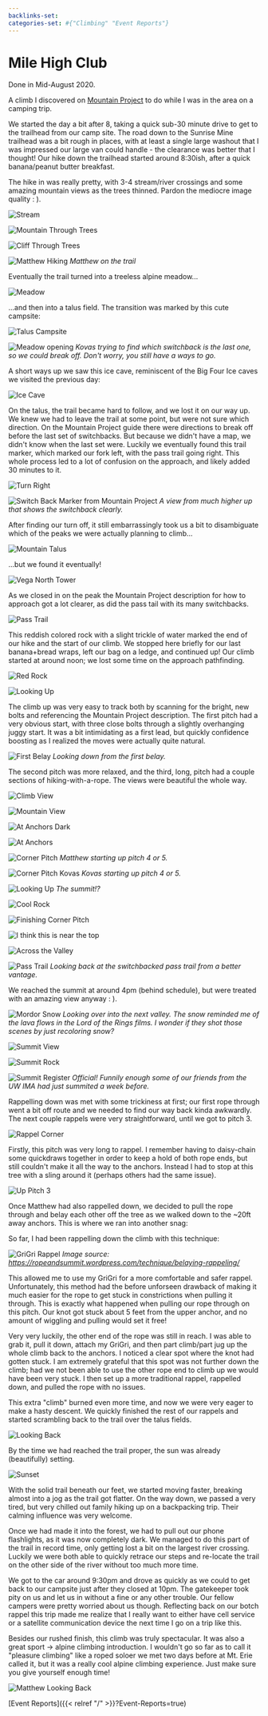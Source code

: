 ```yaml
---
backlinks-set: 
categories-set: #{"Climbing" "Event Reports"}
---
```

# Mile High Club

Done in Mid-August 2020.

A climb I discovered on [Mountain
Project](https://www.mountainproject.com/route/112553808/mile-high-club) to do
while I was in the area on a camping trip.

We started the day a bit after 8, taking a quick sub-30 minute drive to get to
the trailhead from our camp site.  The road down to the Sunrise Mine trailhead
was a bit rough in places, with at least a single large washout that I was
impressed our large van could handle - the clearance was better that I thought!
Our hike down the trailhead started around 8:30ish, after a quick banana/peanut
butter breakfast.

The hike in was really pretty, with 3-4 stream/river crossings and some amazing
mountain views as the trees thinned.  Pardon the mediocre image quality : ).

![Stream](/docs/climbing/event-reports/2020-8-12-mile-high-club-pics/stream.jpg)

![Mountain Through Trees](/docs/climbing/event-reports/2020-8-12-mile-high-club-pics/mtn-through-trees.jpg)

![Cliff Through Trees](/docs/climbing/event-reports/2020-8-12-mile-high-club-pics/cliff-through-trees.jpg)

![Matthew Hiking](/docs/climbing/event-reports/2020-8-12-mile-high-club-pics/matthew-hiking.jpg)
*Matthew on the trail*

Eventually the trail turned into a treeless alpine meadow...

![Meadow](/docs/climbing/event-reports/2020-8-12-mile-high-club-pics/meadow.jpg)

...and then into a talus field.  The transition was marked by this cute
campsite:  

![Talus Campsite](/docs/climbing/event-reports/2020-8-12-mile-high-club-pics/talus-campsite.jpg)

![Meadow opening](/docs/climbing/event-reports/2020-8-12-mile-high-club-pics/matthew/approach.jpeg)
*Kovas trying to find which switchback is the last one, so we could break off. Don't 
worry, you still have a ways to go.*

A short ways up we saw this ice cave, reminiscent of the Big Four Ice caves we
visited the previous day:

![Ice Cave](/docs/climbing/event-reports/2020-8-12-mile-high-club-pics/ice-cave.jpg)

On the talus, the trail became hard to follow, and we lost it on our way up.
We knew we had to leave the trail at some point, but were not sure which
direction.  On the Mountain Project guide there were directions to break off
before the last set of switchbacks. But because we didn't have a map, we didn't
know when the last set were.  Luckily we eventually found this trail marker,
which marked our fork left, with the pass trail going right.  This whole
process led to a lot of confusion on the approach, and likely added 30 minutes
to it.

![Turn Right](/docs/climbing/event-reports/2020-8-12-mile-high-club-pics/turn-right.jpg)

![Switch Back Marker from Mountain Project](/docs/climbing/event-reports/2020-8-12-mile-high-club-pics/matthew/where-the-switchbacks-are.jpeg)
*A view from much higher up that shows the switchback clearly.*


After finding our turn off, it still embarrassingly took us a bit to
disambiguate which of the peaks we were actually planning to climb...

![Mountain Talus](/docs/climbing/event-reports/2020-8-12-mile-high-club-pics/mtn-talus.jpg)

...but we found it eventually!

![Vega North Tower](/docs/climbing/event-reports/2020-8-12-mile-high-club-pics/vega-north-tower.jpg)

As we closed in on the peak the Mountain Project description for how to
approach got a lot clearer, as did the pass tail with its many switchbacks.

![Pass Trail](/docs/climbing/event-reports/2020-8-12-mile-high-club-pics/pass-trail.jpg)

This reddish colored rock with a slight trickle of water marked the end of our
hike and the start of our climb.  We stopped here briefly for our last
banana+bread wraps, left our bag on a ledge, and continued up!  Our climb
started at around noon; we lost some time on the approach pathfinding.

![Red Rock](/docs/climbing/event-reports/2020-8-12-mile-high-club-pics/red-rock.jpg)

![Looking Up](/docs/climbing/event-reports/2020-8-12-mile-high-club-pics/looking-up.jpg)

The climb up was very easy to track both by scanning for the bright, new bolts
and referencing the Mountain Project description.  The first pitch had a very
obvious start, with three close bolts through a slightly overhanging juggy
start.  It was a bit intimidating as a first lead, but quickly confidence
boosting as I realized the moves were actually quite natural.

![First Belay](/docs/climbing/event-reports/2020-8-12-mile-high-club-pics/first-belay.jpg)
*Looking down from the first belay.*

The second pitch was more relaxed, and the third, long, pitch had a couple
sections of hiking-with-a-rope.  The views were beautiful the whole way.

![Climb View](/docs/climbing/event-reports/2020-8-12-mile-high-club-pics/climb-view.jpg)

![Mountain View](/docs/climbing/event-reports/2020-8-12-mile-high-club-pics/mtn-view.jpg)

![At Anchors Dark](/docs/climbing/event-reports/2020-8-12-mile-high-club-pics/at-anchors-dark.jpg)

![At Anchors](/docs/climbing/event-reports/2020-8-12-mile-high-club-pics/at-anchors.jpg)

![Corner Pitch](/docs/climbing/event-reports/2020-8-12-mile-high-club-pics/pitch-4-or-5.jpg)
*Matthew starting up pitch 4 or 5.*

![Corner Pitch Kovas](/docs/climbing/event-reports/2020-8-12-mile-high-club-pics/matthew/from-belay.jpeg)
*Kovas starting up pitch 4 or 5.*

![Looking Up](/docs/climbing/event-reports/2020-8-12-mile-high-club-pics/looking-up.jpg)
*The summit!?*

![Cool Rock](/docs/climbing/event-reports/2020-8-12-mile-high-club-pics/cool-rock.jpg)

![Finishing Corner Pitch](/docs/climbing/event-reports/2020-8-12-mile-high-club-pics/matthew-corner-pitch.jpg)

![I think this is near the top](/docs/climbing/event-reports/2020-8-12-mile-high-club-pics/matthew/setting-up-anchor.jpeg)

![Across the Valley](/docs/climbing/event-reports/2020-8-12-mile-high-club-pics/grand-cliff.jpg)

![Pass Trail](/docs/climbing/event-reports/2020-8-12-mile-high-club-pics/pass-trail.jpg)
*Looking back at the switchbacked pass trail from a better vantage.*

We reached the summit at around 4pm (behind schedule), but were treated with an
amazing view anyway : ).  

![Mordor Snow](/docs/climbing/event-reports/2020-8-12-mile-high-club-pics/mordor-snow.jpg)
*Looking over into the next valley.  The snow reminded me of the lava flows in
the Lord of the Rings films.  I wonder if they shot those scenes by just
recoloring snow?*

![Summit View](/docs/climbing/event-reports/2020-8-12-mile-high-club-pics/summit-view.jpg)

![Summit Rock](/docs/climbing/event-reports/2020-8-12-mile-high-club-pics/summit-rock.jpg)

![Summit Register](/docs/climbing/event-reports/2020-8-12-mile-high-club-pics/summit-register.jpg)
*Official!  Funnily enough some of our friends from the UW IMA had just
summited a week before.*

Rappelling down was met with some trickiness at first; our first rope through
went a bit off route and we needed to find our way back kinda awkwardly.  The
next couple rappels were very straightforward, until we got to pitch 3. 

![Rappel Corner](/docs/climbing/event-reports/2020-8-12-mile-high-club-pics/rappel-corner-pitch.jpg)

Firstly, this pitch was very long to rappel.  I remember having to daisy-chain
some quickdraws together in order to keep a hold of both rope ends, but still
couldn't make it all the way to the anchors.  Instead I had to stop at this
tree with a sling around it (perhaps others had the same issue).

![Up Pitch 3](/docs/climbing/event-reports/2020-8-12-mile-high-club-pics/up-pitch-3.jpg)

Once Matthew had also rappelled down, we decided to pull the rope through and
belay each other off the tree as we walked down to the ~20ft away anchors.
This is where we ran into another snag:

So far, I had been rappelling down the climb with this technique:

![GriGri Rappel](/docs/climbing/event-reports/2020-8-12-mile-high-club-pics/grigri-rappel.jpg)
*Image source: https://ropeandsummit.wordpress.com/technique/belaying-rappeling/*

This allowed me to use my GriGri for a more comfortable and safer rappel.
Unfortunately, this method had the before unforseen drawback of making it much
easier for the rope to get stuck in constrictions when pulling it through.
This is exactly what happened when pulling our rope through on this pitch.  Our
knot got stuck about 5 feet from the upper anchor, and no amount of wiggling
and pulling would set it free!

Very very luckily, the other end of the rope was still in reach.  I was able to
grab it, pull it down, attach my GriGri, and then part climb/part jug up the
whole climb back to the anchors.  I noticed a clear spot where the knot had
gotten stuck.  I am extremely grateful that this spot was not further down the
climb; had we not been able to use the other rope end to climb up we would have
been very stuck.  I then set up a more traditional rappel, rappelled down, and
pulled the rope with no issues.

This extra "climb" burned even more time, and now we were very eager to make a
hasty descent.  We quickly finished the rest of our rappels and started
scrambling back to the trail over the talus fields.

![Looking Back](/docs/climbing/event-reports/2020-8-12-mile-high-club-pics/looking-back.jpg)

By the time we had reached the trail proper, the sun was already (beautifully)
setting.

![Sunset](/docs/climbing/event-reports/2020-8-12-mile-high-club-pics/sunset.jpg)

With the solid trail beneath our feet, we started moving faster, breaking
almost into a jog as the trail got flatter.  On the way down, we passed a very
tired, but very chilled out family hiking up on a backpacking trip.  Their
calming influence was very welcome.

Once we had made it into the forest, we had to pull out our phone flashlights,
as it was now completely dark.  We managed to do this part of the trail in
record time, only getting lost a bit on the largest river crossing.  Luckily we
were both able to quickly retrace our steps and re-locate the trail on the
other side of the river without too much more time.

We got to the car around 9:30pm and drove as quickly as we could to get back to
our campsite just after they closed at 10pm.  The gatekeeper took pity on us
and let us in without a fine or any other trouble.  Our fellow campers were
pretty worried about us though.  Reflecting back on our botch rappel this trip
made me realize that I really want to either have cell service or a satellite
communication device the next time I go on a trip like this.

Besides our rushed finish, this climb was truly spectacular. It was also a
great sport -> alpine climbing introduction.  I wouldn't go so far as to call
it "pleasure climbing" like a roped soloer we met two days before at Mt. Erie
called it, but it was a really cool alpine climbing experience.  Just make sure
you give yourself enough time!

![Matthew Looking Back](/docs/climbing/event-reports/2020-8-12-mile-high-club-pics/matthew-looking-back.jpg)








[Event Reports]({{< relref "/" >}}?Event-Reports=true)